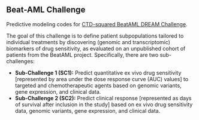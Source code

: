 ## Beat-AML Challenge

Predictive modeling codes for [CTD-squared BeatAML DREAM Challenge](https://www.synapse.org/#!Synapse:syn20940518/wiki/596265). 

The goal of this challenge is to define patient subpopulations tailored to individual treatments by discovering (genomic and transcriptomic) biomarkers of drug sensitivity, as evaluated on an unpublished cohort of patients from the BeatAML project. Specifically, there are two sub-challenges:
* **Sub-Challenge 1 (SC1):** Predict quantitative ex vivo drug sensitivity [represented by area under the dose response curve (AUC) values] to targeted and chemotherapeutic agents based on genomic variants, gene expression, and clinical data.
* **Sub-Challenge 2 (SC2):** Predict clinical response [represented as days of survival after inclusion in the study] based on ex vivo drug sensitivity data, genomic variants, gene expression, and clinical data.
